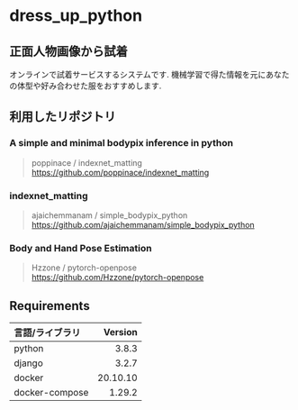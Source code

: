 # dress_up_python
## 正面人物画像から試着
オンラインで試着サービスするシステムです.
機械学習で得た情報を元にあなたの体型や好み合わせた服をおすすめします.

## 利用したリポジトリ
###  A simple and minimal bodypix inference in python
> poppinace / indexnet_matting  
> <https://github.com/poppinace/indexnet_matting>
### indexnet_matting
> ajaichemmanam / simple_bodypix_python  
> <https://github.com/ajaichemmanam/simple_bodypix_python>
### Body and Hand Pose Estimation
> Hzzone / pytorch-openpose  
> <https://github.com/Hzzone/pytorch-openpose>

## Requirements
| 言語/ライブラリ | Version|
| :------------| ---------: |
| python | 3.8.3　|
| django | 3.2.7　|
| docker | 20.10.10 |
| docker-compose |  1.29.2　|
